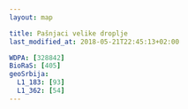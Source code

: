 ```yaml
---
layout: map

title: Pašnjaci velike droplje
last_modified_at: 2018-05-21T22:45:13+02:00

WDPA: [328842]
BioRaS: [405]
geoSrbija:
  L1_183: [93]
  L1_362: [54]
---
```

